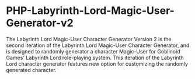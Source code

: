 # PHP-Labyrinth-Lord-Magic-User-Generator-v2
The Labyrinth Lord Magic-User Character Generator Version 2 is the second iteration of the Labyrinth Lord Magic-User Character Generator, and is designed to randomly generator a character Magic-User for Goblinoid Games' Labyrinth Lord role-playing system. This iteration of the Labyrinth Lord character generator features new option for customizing the randomly generated character.
